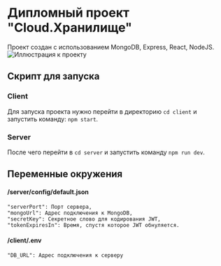 # Дипломный проект "Cloud.Хранилище"
Проект создан с использованием MongoDB, Express, React, NodeJS.
![Иллюстрация к проекту](https://i.imgur.com/Xg8vGkO.jpg)
## Скрипт для запуска
### Client
Для запуска проекта нужно перейти в директорию `cd client` и запустить команду: `npm start`.
### Server
После чего перейти в `cd server` и запустить команду `npm run dev`.
## Переменные окружения
#### /server/config/default.json
    "serverPort": Порт сервера,
    "mongoUrl": Адрес подключения к MongoDB,
    "secretKey": Секретное слово для кодирования JWT,
    "tokenExpiresIn": Время, спустя которое JWT обнуляется.
#### /client/.env
    "DB_URL": Адрес подключения к серверу



